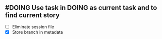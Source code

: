 ## #DOING Use task in DOING as current task and to find current story
- [ ] Eliminate session file
- [x] Store branch in metadata
<!-- 
  #task #now
  created:2023-10-01T04:14:09.085Z
  group:"Ungrouped Tasks"
  story-id:Add-a-command-to-show-defaults
  task-id:pPwZh order:-180
  branch:story/Add-a-command-to-show-defaults/task/Use-task-in-DOING-as-current-task-and-to-find-current-story
-->
